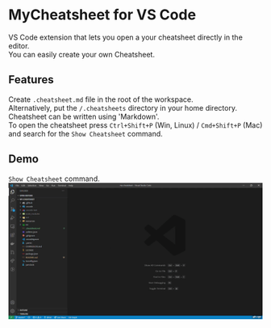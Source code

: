 # MyCheatsheet for VS Code
VS Code extension that lets you open a your cheatsheet directly in the editor.  
You can easily create your own Cheatsheet.

## Features
Create  `.cheatsheet.md` file in the root of the workspace.   
Alternatively, put the `/.cheatsheets` directory in your home directory.  
Cheatsheet can be written using 'Markdown'.  
To open the cheatsheet press `Ctrl+Shift+P` (Win, Linux) / `Cmd+Shift+P` (Mac) and search for the `Show Cheatsheet` command.

## Demo
`Show Cheatsheet` command.
![show_demo](./resources/show_demo.gif)